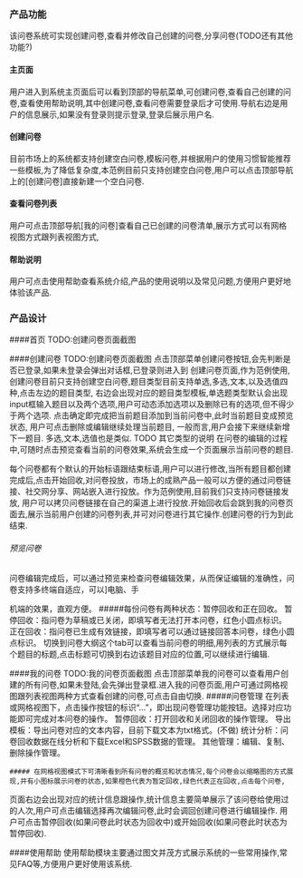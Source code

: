 ### 产品功能

该问卷系统可实现创建问卷,查看并修改自己创建的问卷,分享问卷(TODO还有其他功能?)

#### 主页面
  用户进入到系统主页面后可以看到顶部的导航菜单,可创建问卷,查看自己创建的问卷,查看使用帮助说明,其中创建问卷,查看问卷需要登录后才可使用.导航右边是用户的信息展示,如果没有登录则提示登录,登录后展示用户名.
#### 创建问卷
  目前市场上的系统都支持创建空白问卷,模板问卷,并根据用户的使用习惯智能推荐一些模板,为了降低复杂度,本范例目前只支持创建空白问卷,用户可以点击顶部导航上的[创建问卷]直接新建一个空白问卷.
#### 查看问卷列表
  用户可点击顶部导航[我的问卷]查看自己已创建的问卷清单,展示方式可以有网格视图方式跟列表视图方式,
#### 帮助说明
  用户可点击使用帮助查看系统介绍,产品的使用说明以及常见问题,方便用户更好地体验该产品.
  
 
### 产品设计    
  ####首页 TODO:创建问卷页面截图
   

  ####创建问卷 TODO:创建问卷页面截图 
  点击顶部菜单创建问卷按钮,会先判断是否已登录,如果未登录会弹出对话框,已登录则进入到
  创建问卷页面,作为范例使用,创建问卷目前只支持创建空白问卷,题目类型目前支持单选,多选,文本,以及选值四种,点击左边的题目类型,
  右边会出现对应的题目类型模板,单选题类型默认会出现input框输入题目以及两个选项,用户可动态添加选项以及删除已有的选项,但不得少于两个选项.
  点击确定即完成把当前题目添加到当前问卷中,此时当前题目变成预览状态, 用户可点击删除或编辑继续处理当前题目, 一般而言,用户会接下来继续新增下一题目.
  多选,文本,选值也是类似. TODO 其它类型的说明
  在问卷的编辑的过程中,可随时点击预览查看当前的问卷效果,系统会生成一个页面展示当前问卷的题目.
  
  每个问卷都有个默认的开始标语跟结束标语,用户可以进行修改,当所有题目都创建完成后,点击开始回收,对问卷投放，市场上的成熟产品一般可以方便的通过问卷链接、社交网分享、网站嵌入进行投放。作为范例使用,目前我们只支持问卷链接发放,
  用户可以拷贝问卷链接在自己的渠道上进行投放.开始回收后会跳到我的问卷页面去,展示当前用户创建的问卷列表,并可对问卷进行其它操作.创建问卷的行为到此结束.
  ###### 预览问卷
  问卷编辑完成后，可以通过预览来检查问卷编辑效果，从而保证编辑的准确性，问卷支持多终端自适应，可以]电脑、手
  
  机端的效果，直观方便。
  #####每份问卷有两种状态：暂停回收和正在回收。
  暂停回收：指问卷为草稿或已关闭，即填写者无法打开本问卷，红色小圆点标识。
  正在回收：指问卷已生成有效链接，即填写者可以通过链接回答本问卷，绿色小圆点标识。
  切换到问卷大纲这个tab可以查看当前问卷的明细,用列表的方式展示每个题目的标题,点击标题可切换到右边该题目对应的位置,可以继续进行编辑.
  
  ####我的问卷 TODO:我的问卷页面截图
  点击顶部菜单我的问卷可以查看用户创建的所有问卷,如果未登陆,会先弹出登录框.进入我的问卷页面,用户可通过网格视图跟列表视图两种方式查看创建的问卷,可点击自由切换.
    #####问卷管理
          在列表或网格视图下，点击操作按钮的标识“...”，即出现问卷管理功能按钮。选择对应功能即可完成对本问卷的操作。
          暂停回收：打开回收和关闭回收的操作管理。
          导出模板：导出问卷对应的文本内容，目前下载文本为txt格式。(不做)
          统计分析：问卷回收数据在线分析和下载Excel和SPSS数据的管理。
          其他管理：编辑、复制、删除操作管理。
  
    ##### 在网格视图模式下可清晰看到所有问卷的概览和状态情况,每个问卷会以缩略图的方式展现,并有小图标展示问卷的状态,如果橙色代表为暂定回收,绿色代表正在回收,点击每个问卷,
  页面右边会出现对应的统计信息跟操作,统计信息主要简单展示了该问卷给使用过的人次,用户可点击编辑选择再次编辑问卷,此时会调回创建问卷进行编辑操作.
  用户可点击暂停回收(如果问卷此时状态为回收中)或开始回收(如果问卷此时状态为暂停回收).
   
  ####使用帮助
  使用帮助模块主要通过图文并茂方式展示系统的一些常用操作,常见FAQ等,方便用户更好使用该系统.  